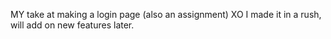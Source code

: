 MY take at making a login page (also an assignment) XO
I made it in a rush, will add on new features later.
